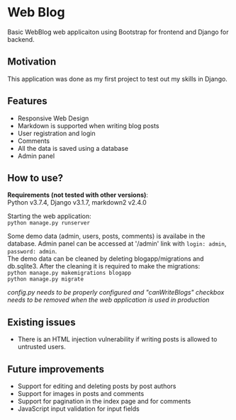 # Web Blog
Basic WebBlog web applicaiton using Bootstrap for frontend and Django for backend.

## Motivation
This application was done as my first project to test out my skills in Django.

## Features
* Responsive Web Design
* Markdown is supported when writing blog posts
* User registration and login
* Comments
* All the data is saved using a database
* Admin panel

## How to use?

**Requirements (not tested with other versions)**:  
Python v3.7.4, Django v3.1.7, markdown2 v2.4.0

Starting the web application:  
`python manage.py runserver`

Some demo data (admin, users, posts, comments) is availabe in the database. Admin panel can be accessed at '/admin' link with `login: admin`, `password: admin`.  
The demo data can be cleaned by deleting blogapp/migrations and db.sqlite3. After the cleaning it is required to make the migrations:  
`python manage.py makemigrations blogapp`  
`python manage.py migrate`  

*config.py needs to be properly configured and "canWriteBlogs" checkbox needs to be removed when the web application is used in production*

## Existing issues
* There is an HTML injection vulnerability if writing posts is allowed to untrusted users.

## Future improvements
* Support for editing and deleting posts by post authors
* Support for images in posts and comments
* Support for pagination in the index page and for comments
* JavaScript input validation for input fields

